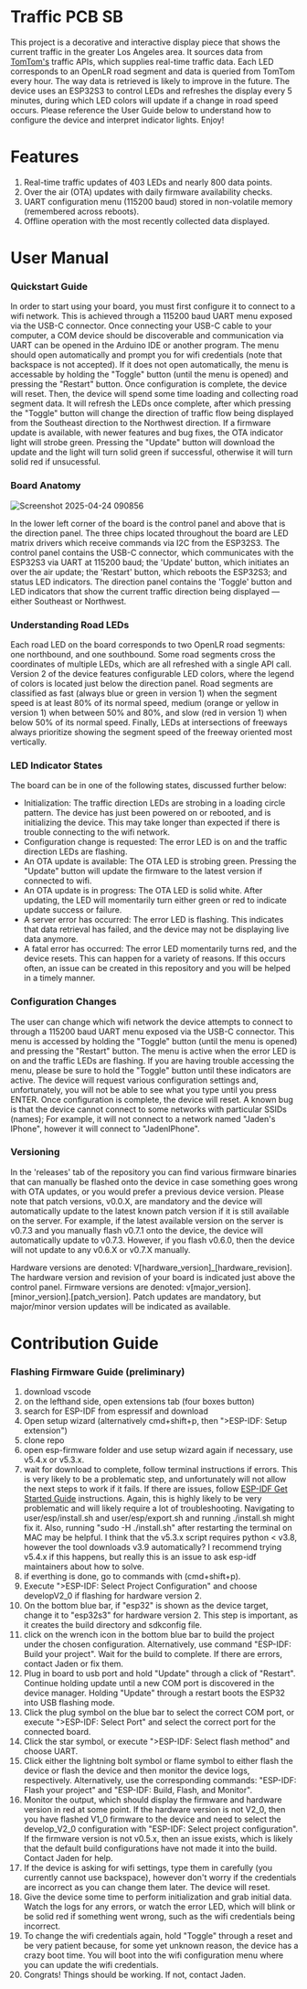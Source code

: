 # Traffic PCB SB
This project is a decorative and interactive display piece that shows the current traffic in the greater Los Angeles area. It sources data from [TomTom's](https://www.tomtom.com) traffic APIs, which supplies real-time traffic data. Each LED corresponds to an OpenLR road segment and data is queried from TomTom every hour. The way data is retrieved is likely to improve in the future. The device uses an ESP32S3 to control LEDs and refreshes the display every 5 minutes, during which LED colors will update if a change in road speed occurs. Please
reference the User Guide below to understand how to configure the device and interpret indicator lights. Enjoy!

# Features
1. Real-time traffic updates of 403 LEDs and nearly 800 data points.
2. Over the air (OTA) updates with daily firmware availability checks.
3. UART configuration menu (115200 baud) stored in non-volatile memory (remembered across reboots).
4. Offline operation with the most recently collected data displayed.

# User Manual
### Quickstart Guide
In order to start using your board, you must first configure it to connect to a wifi network. This is achieved through a 115200 baud UART menu exposed via the USB-C connector. Once connecting your USB-C cable to your computer, a COM device should be discoverable and communication via UART can be opened in the Arduino IDE or another program. The menu should open automatically and prompt you for wifi credentials (note that backspace is not accepted). If it does not open automatically, the menu is accessable by holding the "Toggle" button (until the menu is opened) and pressing the "Restart" button. Once configuration is complete, the device will reset. Then, the device will spend some time loading and collecting road segment data. It will refresh the LEDs once complete, after which pressing the "Toggle" button will change the direction of traffic flow being displayed from the Southeast direction to the Northwest direction. If a firmware update is available, with newer features and bug fixes, the OTA indicator light will strobe green. Pressing the "Update" button will download the update and the light will turn solid green if successful, otherwise it will turn solid
red if unsucessful.

### Board Anatomy
![Screenshot 2025-04-24 090856](https://github.com/user-attachments/assets/5863596d-bd36-408d-bebf-51cfdbc5067a)

In the lower left corner of the board is the control panel and above that is the direction panel. The three chips located throughout the board are LED matrix drivers which receive commands via I2C from the ESP32S3. The control panel contains the USB-C connector, which communicates with the ESP32S3 via UART at 115200 baud; the 'Update' button, which initiates an over the air update; the 'Restart' button, which reboots the ESP32S3; and status LED indicators. The direction panel contains the 'Toggle' button and LED indicators that show the current traffic direction being displayed — either Southeast or Northwest.

### Understanding Road LEDs
Each road LED on the board corresponds to two OpenLR road segments: one northbound, and one southbound. Some road segments cross the coordinates of multiple LEDs, which are all refreshed with a single API call. Version 2 of the device features configurable LED colors, where the legend of colors is located just below the direction panel. Road segments are classified as fast (always blue or green in version 1) when the segment speed is at least 80% of its normal speed, medium (orange or yellow in version 1) when between 50% and 80%, and slow (red in version 1) when below 50% of its normal speed. Finally, LEDs at intersections of freeways always prioritize showing the segment speed of the freeway oriented most vertically.

### LED Indicator States
The board can be in one of the following states, discussed further below:
- Initialization: The traffic direction LEDs are strobing in a loading circle pattern. The device has just been powered on or rebooted, and is initializing the device. This may take longer than expected if there is trouble connecting to the wifi network.
- Configuration change is requested: The error LED is on and the traffic direction LEDs are flashing.
- An OTA update is available: The OTA LED is strobing green. Pressing the "Update" button will update the firmware to the latest version if connected to wifi.
- An OTA update is in progress: The OTA LED is solid white. After updating, the LED will momentarily turn either green or red to indicate update success or failure.
- A server error has occurred: The error LED is flashing. This indicates that data retrieval has failed, and the device may not be displaying live data anymore.
- A fatal error has occurred: The error LED momentarily turns red, and the device resets. This can happen for a variety of reasons. If this occurs often, an issue can be created in this repository and you will be helped in a timely manner.

### Configuration Changes
The user can change which wifi network the device attempts to connect to through a 115200 baud UART menu exposed via the USB-C connector. This menu is accessed by holding the "Toggle" button (until the menu is opened) and pressing the "Restart" button. The menu is active when the error LED is on and the traffic LEDs are flashing. If you are having trouble accessing the menu, please be sure to hold the "Toggle" button until these indicators are active. The device will request various configuration settings and, unfortunately, you will not be able to see what you type until you press ENTER. Once configuration is complete, the device will reset. A known bug is that the device cannot connect to some networks with particular SSIDs (names); For example, it will not connect to a network named "Jaden's IPhone", however it will connect to "JadenIPhone".

### Versioning
In the 'releases' tab of the repository you can find various firmware binaries that can manually be flashed onto the device in case something goes wrong with OTA updates, or you would prefer a previous device version. Please note that patch versions, v0.0.X, are mandatory and the device will automatically update to the latest known patch version if it is still available on the server. For example, if the latest available version on the server is v0.7.3 and you manually flash v0.7.1 onto the device, the device will automatically update to v0.7.3. However, if you flash v0.6.0, then the device will not update to any v0.6.X or v0.7.X manually.

Hardware versions are denoted: V[hardware_version]_[hardware_revision]. The hardware version and revision of your board is indicated just above the control panel.
Firmware versions are denoted: v[major_version].[minor_version].[patch_version]. Patch updates are mandatory, but major/minor version updates will be indicated as available.

# Contribution Guide

### Flashing Firmware Guide (preliminary)
1. download vscode
2. on the lefthand side, open extensions tab (four boxes button)
3. search for ESP-IDF from espressif and download
4. Open setup wizard (alternatively cmd+shift+p, then ">ESP-IDF: Setup extension")
5. clone repo
6. open esp-firmware folder and use setup wizard again if necessary, use v5.4.x or v5.3.x.
7. wait for download to complete, follow terminal instructions if errors. This is very likely to be a problematic step,
and unfortunately will not allow the next steps to work if it fails. If
there are issues, follow [ESP-IDF Get Started Guide](https://docs.espressif.com/projects/esp-idf/en/stable/esp32/get-started/index.html) instructions. Again,
this is highly likely to be very problematic and will likely require a lot of troubleshooting. Navigating to user/esp/install.sh and user/esp/export.sh and running ./install.sh might fix it. Also, running
"sudo -H ./install.sh" after restarting the terminal on MAC may be helpful. I think that the v5.3.x script requires python < v3.8, however the tool downloads v3.9 automatically? I recommend trying v5.4.x
if this happens, but really this is an issue to ask esp-idf maintainers about how to solve.
9. if everthing is done, go to commands with (cmd+shift+p).
10. Execute ">ESP-IDF: Select Project Configuration" and choose developV2_0 if flashing for hardware version 2.
11. On the bottom blue bar, if "esp32" is shown as the device target, change it to "esp32s3" for hardware version 2. This step is important, as it creates the build directory and sdkconfig file.
12. click on the wrench icon in the bottom blue bar to build the project under the chosen configuration. Alternatively,
use command "ESP-IDF: Build your project". Wait for the build to complete. If there are errors, contact Jaden or fix them.
13. Plug in board to usb port and hold "Update" through a click of "Restart". Continue holding update until a new COM port
is discovered in the device manager. Holding "Update" through a restart boots the ESP32 into USB flashing mode.
11. Click the plug symbol on the blue bar to select the correct COM port, or execute ">ESP-IDF: Select Port" and 
select the correct port for the connected board.
12. Click the star symbol, or execute ">ESP-IDF: Select flash method" and choose UART.
13. Click either the lightning bolt symbol or flame symbol to either flash the device or flash the device and then monitor
the device logs, respectively. Alternatively, use the corresponding commands: "ESP-IDF: Flash your project" and
"ESP-IDF: Build, Flash, and Monitor".
14. Monitor the output, which should display the firmware and hardware version in red at some point. If the hardware version
is not V2_0, then you have flashed V1_0 firmware to the device and need to select the develop_V2_0 configuration with
"ESP-IDF: Select project configuration". If the firmware version is not v0.5.x, then an issue exists, which is likely that
the default build configurations have not made it into the build. Contact Jaden for help.
15. If the device is asking for wifi settings, type them in carefully (you currently cannot use backspace), however don't
worry if the credentials are incorrect as you can change them later. The device will reset.
16. Give the device some time to perform initialization and grab initial data. Watch the logs for any errors, or watch
the error LED, which will blink or be solid red if something went wrong, such as the wifi credentials being incorrect.
17. To change the wifi credentials again, hold "Toggle" through a reset and be very patient because, for some yet unknown
reason, the device has a crazy boot time. You will boot into the wifi configuration menu where you can update the wifi
credentials.
18. Congrats! Things should be working. If not, contact Jaden.
